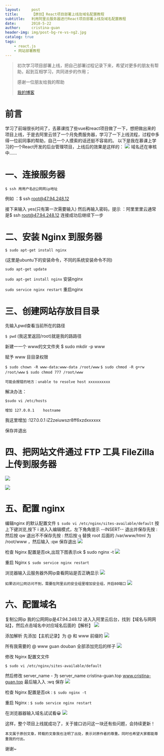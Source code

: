 ```yaml
---
layout:     post
title:      【原创】React项目部署上线及域名配置教程
subtitle:   利用阿里云服务器进行React项目部署上线及域名配置教程
date:       2018-5-22
author:     cristina-guan
header-img: img/post-bg-re-vs-ng2.jpg
catalog: true
tags:
    - react.js
    - 网站部署教程
---
```


> 初次学习项目部署上线，把自己部署过程记录下来，希望对更多的朋友有帮助，起到互相学习，共同进步的作用；
> 
> 感谢一位朋友给我的帮助
> 
> [我的博客](https://cristinaguan.github.io/)

# 前言
学习了前端很长时间了，去慕课找了些vue和react项目做了一下，想把做出来的项目上线，于是去阿里云领了一个月免费服务器，学习了一下上线流程，过程中多得一位前同事的帮助，自己一个人摸索的话还挺不容易的。
以下是我在慕课上学习的一个React开发的后台管理项目，上线后的效果是这样的：
![](https://ws2.sinaimg.cn/large/006tNc79ly1frk1by665gj312n0jvt8v.jpg)
域名还在审核中......


# 一、连接服务器
`$ ssh ⽤用户名@公⽹网ip地址`

例如 ：$ ssh root@47.94.248.12

接下来输入 yes(只有第⼀次需要输⼊) 然后再输入密码，提示 ：阿⾥里里云通常是$ ssh root@47.94.248.12 连接成功后继续下⼀步

 

# 二、安装 Nginx 到服务器
`$ sudo apt-get install nginx`

(这里是ubuntu下的安装命令，不同的系统安装命令不同)

`sudo apt-get update  `

`sudo apt-get install nginx`  安装nginx

`sudo service nginx restart`  重启nginx

 

# 三、创建⽹站存放⽬目录
先输⼊pwd查看当前所在的路径

`$ pwd` (我这⾥返回/root)就是我的路路径

新建⼀一个 www的⽂文件夹 $ sudo mkdir -p www

赋予 www ⽬目录权限

 `$ sudo chown -R www-data:www-data /root/www`
 `$ sudo chmod -R g+rw /root/www`
 `$ sudo chmod 777 /root/www`

 

`可能会报错的地方：unable to resolve host xxxxxxxxxx`

解决办法：

`$sudo vi /etc/hosts`

`增加 127.0.0.1    hostname`

我这里增加 :127.0.0.1     iZ2zeiuwszr8ff6xzdxxxxxx

保存并退出

 

 

# 四、把⽹站⽂件通过 FTP 工具 FileZilla 上传到服务器
![](https://ws2.sinaimg.cn/large/006tNc79ly1frk1utkeodj30gq0dwglu.jpg)

![](https://ws2.sinaimg.cn/large/006tNc79ly1frk1wdblwnj31kw10gk1b.jpg)
# 五、配置 nginx
编辑nginx 的默认配置⽂件
`$ sudo vi /etc/nginx/sites-available/default`
按上下键浏览,按下 i 进⼊入编辑模式，左下⻆角提示 --INSERT-- 退出并保存先按 : 然后按 qw
退出不不保存先按 : 然后按 q
替换 root 后面的 /var/www/html 为 /root/www ，然后输⼊ :qw 保存退出
![](https://ws3.sinaimg.cn/large/006tNc79ly1frk1yl5782j310q0k30wg.jpg)


检查 Nginx 配置是否ok,出现下图表示ok $ sudo nginx -t
![](https://ws1.sinaimg.cn/large/006tNc79ly1frk201excuj30xn02zt99.jpg)

重启 Nginx
`$ sudo service nginx restart`

浏览器输⼊云服务器外⽹ip查看⽹站是否正确显示
![](https://ws1.sinaimg.cn/large/006tNc79ly1frk20tpcrej310p0gaaad.jpg)


`如果访问公网访问不到，需要在阿里云的安全组里增加安全组，开启80端口`
![](https://ws3.sinaimg.cn/large/006tNc79ly1frk21ndx79j30ty08xaae.jpg)


# 六、配置域名
复制公⽹ip 我的公⽹网ip是47.94.248.12
进⼊入阿⾥云后台，找到【域名与⽹网站】，然后点击域名中对应域名后⾯的【解析】
![](https://ws3.sinaimg.cn/large/006tNc79ly1frk22ebh43j30q2078q33.jpg)


添加解析
先添加【主机记录】为 @ 和 www 前缀的
![](https://ws2.sinaimg.cn/large/006tNc79ly1frk1yh0qwgj30kk0ca3yk.jpg)

所有我需要的 @ www guan douban 全部添加完后的样⼦
![](https://ws3.sinaimg.cn/large/006tNc79ly1frk1ygh42wj30qc0apq37.jpg)

修改 Nginx 配置⽂文件

`$ sudo vi /etc/nginx/sites-available/default`

然后修改 server_name - 为 server_name  cristina-guan.top www.cristina-guan.top 最后输⼊入 :wq 保存
![](https://ws4.sinaimg.cn/large/006tNc79ly1frk1yfvpbij30gb081q2y.jpg)
 
检查 Nginx 配置是否ok :  `$ sudo nginx -t`

重启 Nginx :  `$ sudo service nginx restart`

在浏览器器输入域名试试看😀
![](https://ws4.sinaimg.cn/large/006tNc79ly1frk241q4mcj310d0cbaac.jpg)

这样，整个项目上线就成功了，关于接口访问这一块还有些问题，会持续更新！

`本文属于原创文章，转载的文章我也注明了出处，表示对原作者的尊重。同时也希望大家都能尊重我的付出。`

谢谢~